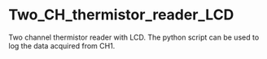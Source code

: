 # Two_CH_thermistor_reader_LCD
Two channel thermistor reader with LCD. The python script can be used to log the data acquired from CH1. 
